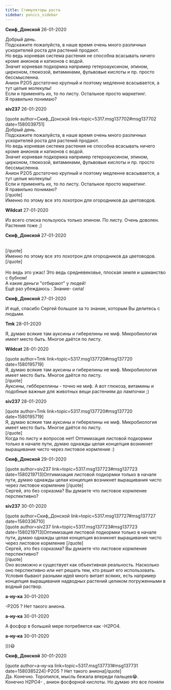 ```yaml
---
title: Стимуляторы роста
sidebar: ponics_sidebar
---
```


**Скиф_Донской** 26-01-2020

Добрый день.<br />Подскажите пожалуйста, в наше время очень много различных ускорителей роста для растений продают.<br />Но ведь корневая система растения не способна всасывать ничего кроме анионов и катионов с водой.<br />Значит корневая подкормка например гетероауксином, эпином, цирконом, глюкозой, витаминами, фульвовые кислоты и пр. просто бессмысленна.<br />Анион Р2О5 достаточно крупный и поэтому медленне всасывается, а тут целые молекулы!<br />Если и применять их, то по листу. Остальное просто маркетинг.<br />Я правильно понимаю?

**siv237** 26-01-2020

[quote author=Скиф_Донской link=topic=5317.msg137702#msg137702 date=1580039751]<br />Добрый день.<br />Подскажите пожалуйста, в наше время очень много различных ускорителей роста для растений продают.<br />Но ведь корневая система растения не способна всасывать ничего кроме анионов и катионов с водой.<br />Значит корневая подкормка например гетероауксином, эпином, цирконом, глюкозой, витаминами, фульвовые кислоты и пр. просто бессмысленна.<br />Анион Р2О5 достаточно крупный и поэтому медленне всасывается, а тут целые молекулы!<br />Если и применять их, то по листу. Остальное просто маркетинг.<br />Я правильно понимаю?<br />[/quote]<br />Именно по этому все это лохотрон для огородников да цветоводов.

**Wildcat** 27-01-2020

Из всего списка пользуюсь только эпином. По листу. Очень доволен. Растения тоже ;)<br />

**Скиф_Донской** 27-01-2020

<br />[/quote]<br />Именно по этому все это лохотрон для огородников да цветоводов.<br />[/quote]<br /><br />Но ведь это ужас! Это ведь средневековье, плоская земля и шаманство с бубном!<br />А какие деньги &quot;отбирают&quot; у людей!<br />Ещё раз убеждаюсь : Знание- сила!

**Скиф_Донской** 27-01-2020

И ещё, спасибо Сергей большое за то знание, которым Вы делитесь с людьми.

**Tmk** 28-01-2020

Я, думаю всякие там ауксины и гиберелины не миф. Микробиология имеет место быть. Многое даётся по листу.

**Wildcat** 28-01-2020

[quote author=Tmk link=topic=5317.msg137720#msg137720 date=1580195719]<br />Я, думаю всякие там ауксины и гиберелины не миф. Микробиология имеет место быть. Многое даётся по листу.<br />[/quote]<br />Ауксины, гиббереллины - точно не миф. А вот глюкоза, витамины и подобные важные для животных вещи растениям до лампочки ;)

**siv237** 28-01-2020

[quote author=Tmk link=topic=5317.msg137720#msg137720 date=1580195719]<br />Я, думаю всякие там ауксины и гиберелины не миф. Микробиология имеет место быть. Многое даётся по листу.<br />[/quote]<br />Когда по листу и вопросов нет! Оптимизация листовой подкормки только в начале пути, думаю однажды целая концепция возникнет выращивания чисто через листовое кормление :)

**Скиф_Донской** 29-01-2020

[quote author=siv237 link=topic=5317.msg137723#msg137723 date=1580219713]Оптимизация листовой подкормки только в начале пути, думаю однажды целая концепция возникнет выращивания чисто через листовое кормление [/quote]<br />Сергей, это без сорказма? Вы думаете что листовое кормление перспективно?

**siv237** 30-01-2020

[quote author=Скиф_Донской link=topic=5317.msg137727#msg137727 date=1580336710]<br />[quote author=siv237 link=topic=5317.msg137723#msg137723 date=1580219713]Оптимизация листовой подкормки только в начале пути, думаю однажды целая концепция возникнет выращивания чисто через листовое кормление [/quote]<br />Сергей, это без сорказма? Вы думаете что листовое кормление перспективно?<br />[/quote]<br />Оно возможно и существует как объективная реальность. Насколько оно перспективно или нет решать тем, кто решит его использовать.<br />Условия бывают разными идей много витает всяких, есть например концепция выращивания надводных растений целиком погруженными в водный раствор.

**а-ну-ка** 30-01-2020

-Р2О5 ? Нет такого аниона.

**а-ну-ка** 30-01-2020

А фосфор в большей мере потребяется как -Н2РО4.

**а-ну-ка** 30-01-2020

)))&#128515;

**Скиф_Донской** 30-01-2020

[quote author=а-ну-ка link=topic=5317.msg137731#msg137731 date=1580385224]-Р2О5 ? Нет такого аниона[/quote]<br />Да. Конечно. Торопился, мысль бежала впереди пальцев&#128514;.<br />Конечно Н2РО4- , анион фосфорной кислоты. Но думаю это все поняли

